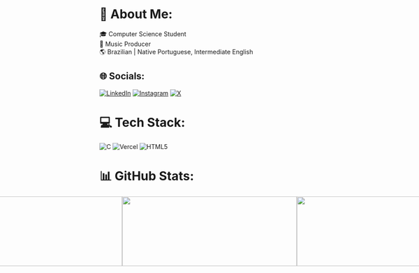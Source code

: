 # 💫 About Me:
🎓 Computer Science Student<br>🎵 Music Producer<br>🌎 Brazilian | Native Portuguese, Intermediate English<br>

## 🌐 Socials:
[![LinkedIn](https://img.shields.io/badge/LinkedIn-%230077B5.svg?logo=linkedin&logoColor=white)](https://linkedin.com/in/onealhtml) [![Instagram](https://img.shields.io/badge/Instagram-%23E4405F.svg?logo=Instagram&logoColor=white)](https://instagram.com/@onealhtml) [![X](https://img.shields.io/badge/X-black.svg?logo=X&logoColor=white)](https://x.com/onealhtml) 

# 💻 Tech Stack:
![C](https://img.shields.io/badge/c-%2300599C.svg?style=flat&logo=c&logoColor=white) ![Vercel](https://img.shields.io/badge/vercel-%23000000.svg?style=flat&logo=vercel&logoColor=white) ![HTML5](https://img.shields.io/badge/html5-%23E34F26.svg?style=flat&logo=html5&logoColor=white)

# 📊 GitHub Stats:
<div align="center" style="display: flex; justify-content: center;">
  <img src="https://github-readme-stats.vercel.app/api?username=onealhtml&theme=dark&hide_border=false&include_all_commits=true&count_private=true" height="160" width="400" />
  <img src="https://nirzak-streak-stats.vercel.app/?user=onealhtml&theme=dark&hide_border=false" height="160" width="400" />
  <img src="https://github-readme-stats.vercel.app/api/top-langs/?username=onealhtml&theme=dark&hide_border=false&include_all_commits=true&count_private=true&layout=compact" height="160" width="400" />
</div>
